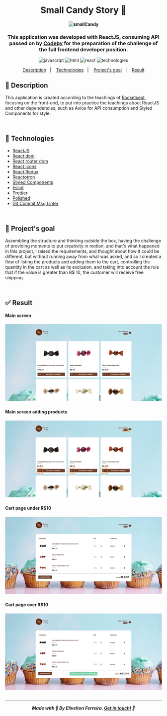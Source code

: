 <h1 align="center">Small Candy Story 🍬 </h1>

<h4 align="center">

![smallCandy](https://media.giphy.com/media/NVxL5PVgNZXwErSYtg/giphy.gif "Small Candy Story!")
<br/>

</h4>

<h3 align="center">
This application was developed with ReactJS, consuming API passed on by  <a href="https://codeby.com.br/pages/conheca-a-codeby?utm_term=codeby&utm_campaign=%5BDDWB%5D%5BRede+de+Pesquisa%5D+Institucional&utm_source=adwords&utm_medium=ppc&hsa_acc=1854130594&hsa_cam=11772819537&hsa_grp=120181058291&hsa_ad=548456206758&hsa_src=g&hsa_tgt=aud-1434713248532:kwd-370306012509&hsa_kw=codeby&hsa_mt=e&hsa_net=adwords&hsa_ver=3&gclid=Cj0KCQjw-4SLBhCVARIsACrhWLU4HQ4MQt-xhCk2U9wlkV1W0NrsHns7X6OsZVpptp98RlRXxnFb7RYaApjCEALw_wcB">Codeby</a> for the preparation of the challenge of the full frontend developer position.
</h3>



<p align="center">

  <img alt="javascript" src="https://img.shields.io/badge/javascript-%25-yellow.svg?cacheSeconds=2592000?style=flat&logo=javascript" />

  <img alt="html" src="https://img.shields.io/badge/html-%25-red.svg?cacheSeconds=2592000?style=flat&logo=html5" />

  <img alt="react" src="https://img.shields.io/badge/react-16.13.1-blue.svg?cacheSeconds=2592000?style=flat&logo=react" />

  <img alt="technologies" src="https://img.shields.io/badge/technologies-11-lightgray.svg?cacheSeconds=2592000?" />

</p>

<p align="center">
  <a href="#description">Description</a>&nbsp;&nbsp;&nbsp;|&nbsp;&nbsp;&nbsp;
  <a href="#technologies">Technologies</a>&nbsp;&nbsp;&nbsp;|&nbsp;&nbsp;&nbsp;
  <a href="#objective">Project's goal</a>&nbsp;&nbsp;&nbsp;|&nbsp;&nbsp;&nbsp;
  <a href="#result">Result</a>

<br />

<h2 id="description" name="description">
📝 Description
</h2>


<p>
This application is created according to the teachings of <a href="https://rocketseat.com.br/">Rocketseat</a>, focusing on the front-end, to put into practice the teachings about ReactJS and other dependencies, such as Axios for API consumption and Styled Components for style.
</p>

<br />

<h2 id="technologies" name="technologies">
🚀 Technologies
</h2>

- [ReactJS](https://pt-br.reactjs.org/)
- [React dom](https://pt-br.reactjs.org/docs/react-dom.html)
- [React router dom](https://reactrouter.com/web/guides/quick-start)
- [React icons](https://react-icons.github.io/react-icons/)
- [React Redux](https://react-redux.js.org/)
- [Reactotron](https://infinite.red/reactotron)
- [Styled Components](https://styled-components.com/)
- [Eslint](https://eslint.org/)
- [Prettier](https://prettier.io/)
- [Polished](https://polished.js.org/)
- [Git Commit Msg Linter](https://www.npmjs.com/package/git-commit-msg-linter)

<br />

<h2 id="objective" name="objective">
🎯 Project's goal
</h2>

Assembling the structure and thinking outside the box, having the challenge of providing moments to put creativity in motion, and that's what happened in this project, I raised the requirements, and thought about how it could be different, but without running away from what was asked, and so I created a flow of listing the products and adding them to the cart, controlling the quantity in the cart as well as its exclusion, and taking into account the rule that if the value is greater than R$ 10, the customer will receive free shipping.

<br />


<h2 id="result" name="result">
✅ Result
</h2>

#### Main screen
<h5 align="center"><img src="./src/assets/screenshots/home.png"/>

#### Main screen adding products

<h5 align="center"><img src="./src/assets/screenshots/home-product.png"/>

#### Cart page under R$10

<h5 align="center"><img src="./src/assets/screenshots/cart-under.png"/>

#### Cart page over R$10

<h5 align="center"><img src="./src/assets/screenshots/cart-over.png"/>

<br />


<br />

<hr>

Made with 🧡 By Elivelton Ferreira. [Get in touch!](https://www.linkedin.com/in/eliveltonsf/) :calling:
